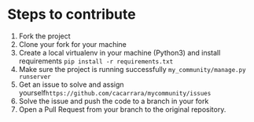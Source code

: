 # Steps to contribute

1. Fork the project
2. Clone your fork for your machine
3. Create a local virtualenv in your machine (Python3) and install requirements `pip install -r requirements.txt`
4. Make sure the project is running successfully `my_community/manage.py runserver`
5. Get an issue to solve and assign yourself`https://github.com/cacarrara/mycommunity/issues`
6. Solve the issue and push the code to a branch in your fork
7. Open a Pull Request from your branch to the original repository.
